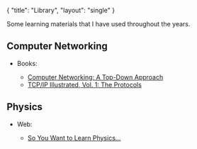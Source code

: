 {
   "title": "Library",
   "layout": "single"
}

Some learning materials that I have used throughout the years.

## Computer Networking

+ Books:

   + [Computer Networking: A Top-Down Approach](https://www.goodreads.com/book/show/83847.Computer_Networking)
   + [TCP/IP Illustrated, Vol. 1: The Protocols](https://www.goodreads.com/book/show/505560.TCP_IP_Illustrated_Vol_1)

## Physics

+ Web:

   + [So You Want to Learn Physics...](https://www.susanrigetti.com/physics)
